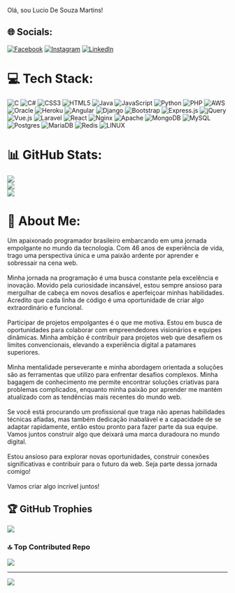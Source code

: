 Olá, sou Lucio De Souza Martins!

## 🌐 Socials:
[![Facebook](https://img.shields.io/badge/Facebook-%231877F2.svg?logo=Facebook&logoColor=white)](https://facebook.com/https://www.facebook.com/lucio.martins.585/about) [![Instagram](https://img.shields.io/badge/Instagram-%23E4405F.svg?logo=Instagram&logoColor=white)](https://instagram.com/https://www.instagram.com/luciomartinsdw/) [![LinkedIn](https://img.shields.io/badge/LinkedIn-%230077B5.svg?logo=linkedin&logoColor=white)](https://linkedin.com/in/https://www.linkedin.com/in/luciomartinswebdev/) 

# 💻 Tech Stack:
![C](https://img.shields.io/badge/c-%2300599C.svg?style=for-the-badge&logo=c&logoColor=white) ![C#](https://img.shields.io/badge/c%23-%23239120.svg?style=for-the-badge&logo=c-sharp&logoColor=white) ![CSS3](https://img.shields.io/badge/css3-%231572B6.svg?style=for-the-badge&logo=css3&logoColor=white) ![HTML5](https://img.shields.io/badge/html5-%23E34F26.svg?style=for-the-badge&logo=html5&logoColor=white) ![Java](https://img.shields.io/badge/java-%23ED8B00.svg?style=for-the-badge&logo=java&logoColor=white) ![JavaScript](https://img.shields.io/badge/javascript-%23323330.svg?style=for-the-badge&logo=javascript&logoColor=%23F7DF1E) ![Python](https://img.shields.io/badge/python-3670A0?style=for-the-badge&logo=python&logoColor=ffdd54) ![PHP](https://img.shields.io/badge/php-%23777BB4.svg?style=for-the-badge&logo=php&logoColor=white) ![AWS](https://img.shields.io/badge/AWS-%23FF9900.svg?style=for-the-badge&logo=amazon-aws&logoColor=white) ![Oracle](https://img.shields.io/badge/Oracle-F80000?style=for-the-badge&logo=oracle&logoColor=white) ![Heroku](https://img.shields.io/badge/heroku-%23430098.svg?style=for-the-badge&logo=heroku&logoColor=white) ![Angular](https://img.shields.io/badge/angular-%23DD0031.svg?style=for-the-badge&logo=angular&logoColor=white) ![Django](https://img.shields.io/badge/django-%23092E20.svg?style=for-the-badge&logo=django&logoColor=white) ![Bootstrap](https://img.shields.io/badge/bootstrap-%23563D7C.svg?style=for-the-badge&logo=bootstrap&logoColor=white) ![Express.js](https://img.shields.io/badge/express.js-%23404d59.svg?style=for-the-badge&logo=express&logoColor=%2361DAFB) ![jQuery](https://img.shields.io/badge/jquery-%230769AD.svg?style=for-the-badge&logo=jquery&logoColor=white) ![Vue.js](https://img.shields.io/badge/vuejs-%2335495e.svg?style=for-the-badge&logo=vuedotjs&logoColor=%234FC08D) ![Laravel](https://img.shields.io/badge/laravel-%23FF2D20.svg?style=for-the-badge&logo=laravel&logoColor=white) ![React](https://img.shields.io/badge/react-%2320232a.svg?style=for-the-badge&logo=react&logoColor=%2361DAFB) ![Nginx](https://img.shields.io/badge/nginx-%23009639.svg?style=for-the-badge&logo=nginx&logoColor=white) ![Apache](https://img.shields.io/badge/apache-%23D42029.svg?style=for-the-badge&logo=apache&logoColor=white) ![MongoDB](https://img.shields.io/badge/MongoDB-%234ea94b.svg?style=for-the-badge&logo=mongodb&logoColor=white) ![MySQL](https://img.shields.io/badge/mysql-%2300f.svg?style=for-the-badge&logo=mysql&logoColor=white) ![Postgres](https://img.shields.io/badge/postgres-%23316192.svg?style=for-the-badge&logo=postgresql&logoColor=white) ![MariaDB](https://img.shields.io/badge/MariaDB-003545?style=for-the-badge&logo=mariadb&logoColor=white) ![Redis](https://img.shields.io/badge/redis-%23DD0031.svg?style=for-the-badge&logo=redis&logoColor=white) ![LINUX](https://img.shields.io/badge/Linux-FCC624?style=for-the-badge&logo=linux&logoColor=black)
# 📊 GitHub Stats:
![](https://github-readme-stats.vercel.app/api?username=WebDevPro-Curitiba-Pr&theme=dracula&hide_border=false&include_all_commits=false&count_private=false)<br/>
![](https://github-readme-streak-stats.herokuapp.com/?user=WebDevPro-Curitiba-Pr&theme=dracula&hide_border=false)<br/>
![](https://github-readme-stats.vercel.app/api/top-langs/?username=WebDevPro-Curitiba-Pr&theme=dracula&hide_border=false&include_all_commits=false&count_private=false&layout=compact)

# 💫 About Me:
Um apaixonado programador brasileiro embarcando em uma jornada empolgante no mundo da tecnologia. Com 46 anos de experiência de vida, trago uma perspectiva única e uma paixão ardente por aprender e sobressair na cena web.<br><br>Minha jornada na programação é uma busca constante pela excelência e inovação. Movido pela curiosidade incansável, estou sempre ansioso para mergulhar de cabeça em novos desafios e aperfeiçoar minhas habilidades. Acredito que cada linha de código é uma oportunidade de criar algo extraordinário e funcional.<br><br>Participar de projetos empolgantes é o que me motiva. Estou em busca de oportunidades para colaborar com empreendedores visionários e equipes dinâmicas. Minha ambição é contribuir para projetos web que desafiem os limites convencionais, elevando a experiência digital a patamares superiores.<br><br>Minha mentalidade perseverante e minha abordagem orientada a soluções são as ferramentas que utilizo para enfrentar desafios complexos. Minha bagagem de conhecimento me permite encontrar soluções criativas para problemas complicados, enquanto minha paixão por aprender me mantém atualizado com as tendências mais recentes do mundo web.<br><br>Se você está procurando um profissional que traga não apenas habilidades técnicas afiadas, mas também dedicação inabalável e a capacidade de se adaptar rapidamente, então estou pronto para fazer parte da sua equipe. Vamos juntos construir algo que deixará uma marca duradoura no mundo digital.<br><br>Estou ansioso para explorar novas oportunidades, construir conexões significativas e contribuir para o futuro da web. Seja parte dessa jornada comigo!<br><br>Vamos criar algo incrível juntos!

## 🏆 GitHub Trophies

![](https://github-profile-trophy.vercel.app/?username=WebDevPro-Curitiba-Pr&theme=dracula&no-frame=false&no-bg=true&margin-w=4)

### 🔝 Top Contributed Repo
![](https://github-contributor-stats.vercel.app/api?username=WebDevPro-Curitiba-Pr&limit=5&theme=dark&combine_all_yearly_contributions=true)

---
[![](https://visitcount.itsvg.in/api?id=WebDevPro-Curitiba-Pr&icon=0&color=0)](https://visitcount.itsvg.in)

<!-- Proudly created with GPRM ( https://gprm.itsvg.in ) -->
